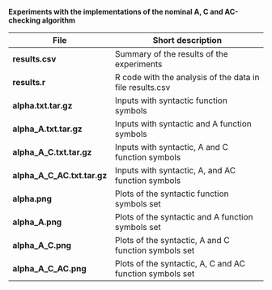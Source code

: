 **Experiments with the implementations of the nominal A, C and AC-checking algorithm**


**File** | Short description
------------ | -------------
**results.csv** | Summary of the results of the experiments
**results.r** | R code with the analysis of the data in file results.csv
**alpha.txt.tar.gz** | Inputs with syntactic function symbols
**alpha_A.txt.tar.gz** | Inputs with syntactic and A function symbols
**alpha_A_C.txt.tar.gz** | Inputs with syntactic, A and C function symbols
**alpha_A_C_AC.txt.tar.gz** | Inputs with syntactic, A, and AC function symbols
**alpha.png** | Plots of the syntactic function symbols set
**alpha_A.png** | Plots of the syntactic and A function symbols set
**alpha_A_C.png** | Plots of the syntactic, A and C function symbols set
**alpha_A_C_AC.png** | Plots of the syntactic, A, C and AC function symbols set
